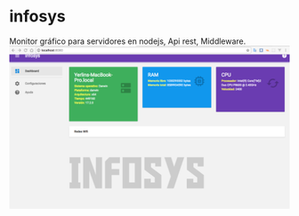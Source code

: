 # infosys
Monitor gráfico para servidores en nodejs, Api rest, Middleware.
![Interface](/public/screenshot.png)
